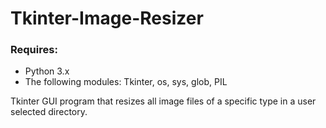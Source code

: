 # Tkinter-Image-Resizer
### Requires:
- Python 3.x
- The following modules: Tkinter, os, sys, glob, PIL

Tkinter GUI program that resizes all image files of a specific type in a user selected directory.
